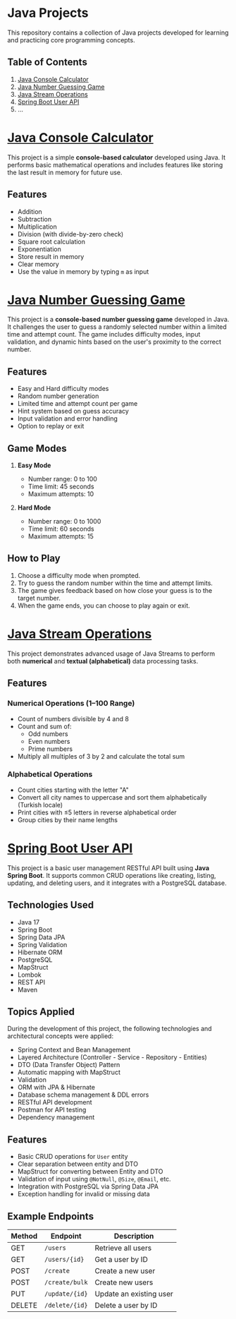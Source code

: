# Java Projects

This repository contains a collection of Java projects developed for learning and practicing core programming concepts.

## Table of Contents

1. [Java Console Calculator](#java-console-calculator)
2. [Java Number Guessing Game](#java-number-guessing-game)
3. [Java Stream Operations](#java-stream-operations)
4. [Spring Boot User API](#spring-boot-user-api)
5. ...


# [Java Console Calculator](calculator/)

This project is a simple **console-based calculator** developed using Java. It performs basic mathematical operations and includes features like storing the last result in memory for future use.

## Features

- Addition
- Subtraction
- Multiplication
- Division (with divide-by-zero check)
- Square root calculation
- Exponentiation
- Store result in memory
- Clear memory
- Use the value in memory by typing `m` as input


# [Java Number Guessing Game](Number%20Guessing%20Game/)

This project is a **console-based number guessing game** developed in Java. It challenges the user to guess a randomly selected number within a limited time and attempt count. The game includes difficulty modes, input validation, and dynamic hints based on the user's proximity to the correct number.

## Features

- Easy and Hard difficulty modes
- Random number generation
- Limited time and attempt count per game
- Hint system based on guess accuracy
- Input validation and error handling
- Option to replay or exit

## Game Modes

1. **Easy Mode**  
   - Number range: 0 to 100  
   - Time limit: 45 seconds  
   - Maximum attempts: 10  

2. **Hard Mode**  
   - Number range: 0 to 1000  
   - Time limit: 60 seconds  
   - Maximum attempts: 15  

## How to Play

1. Choose a difficulty mode when prompted.
2. Try to guess the random number within the time and attempt limits.
3. The game gives feedback based on how close your guess is to the target number.
4. When the game ends, you can choose to play again or exit.


# [Java Stream Operations](Stream%20API/)

This project demonstrates advanced usage of Java Streams to perform both **numerical** and **textual (alphabetical)** data processing tasks.

## Features

### Numerical Operations (1–100 Range)
- Count of numbers divisible by 4 and 8
- Count and sum of:
  - Odd numbers
  - Even numbers
  - Prime numbers
- Multiply all multiples of 3 by 2 and calculate the total sum

### Alphabetical Operations
- Count cities starting with the letter "A"
- Convert all city names to uppercase and sort them alphabetically (Turkish locale)
- Print cities with ≤5 letters in reverse alphabetical order
- Group cities by their name lengths


# [Spring Boot User API](springboot-user-api/)

This project is a basic user management RESTful API built using **Java Spring Boot**. It supports common CRUD operations like creating, listing, updating, and deleting users, and it integrates with a PostgreSQL database.

## Technologies Used

- Java 17
- Spring Boot
- Spring Data JPA
- Spring Validation
- Hibernate ORM
- PostgreSQL
- MapStruct
- Lombok
- REST API
- Maven

## Topics Applied

During the development of this project, the following technologies and architectural concepts were applied:

- Spring Context and Bean Management
- Layered Architecture (Controller - Service - Repository - Entities)
- DTO (Data Transfer Object) Pattern
- Automatic mapping with MapStruct
- Validation
- ORM with JPA & Hibernate
- Database schema management & DDL errors
- RESTful API development
- Postman for API testing
- Dependency management

## Features

- Basic CRUD operations for `User` entity
- Clear separation between entity and DTO
- MapStruct for converting between Entity and DTO
- Validation of input using `@NotNull`, `@Size`, `@Email`, etc.
- Integration with PostgreSQL via Spring Data JPA
- Exception handling for invalid or missing data

## Example Endpoints

| Method | Endpoint           | Description               |
|--------|--------------------|---------------------------|
| GET    | `/users`           | Retrieve all users        |
| GET    | `/users/{id}`      | Get a user by ID          |
| POST   | `/create`          | Create a new user         |
| POST   | `/create/bulk`     | Create new users          |
| PUT    | `/update/{id}`     | Update an existing user   |
| DELETE | `/delete/{id}`     | Delete a user by ID       |




